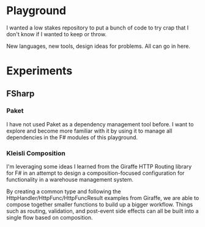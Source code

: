 # Playground

I wanted a low stakes repository to put a bunch of code to try crap that I don't know if I wanted to keep or throw.

New languages, new tools, design ideas for problems. All can go in here.

# Experiments

## FSharp

### Paket

I have not used Paket as a dependency management tool before. I want to explore and become more familiar with it by using it to manage all dependencies in the F# modules of this playground.

### Kleisli Composition

I'm leveraging some ideas I learned from the Giraffe HTTP Routing library for F# in an attempt to design a composition-focused configuration for functionality in a warehouse management system.

By creating a common type and following the HttpHandler/HttpFunc/HttpFuncResult examples from Giraffe, we are able to compose together smaller functions to build up a bigger workflow. Things such as routing, validation, and post-event side effects can all be built into a single flow based on composition.